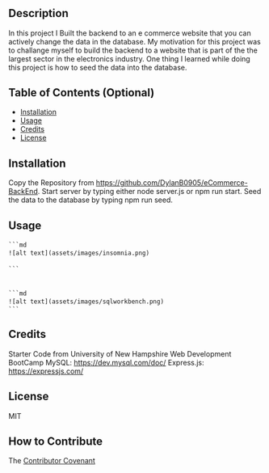 # <E-Commerce-BackEnd->

## Description

In this project I Built the backend to an e commerce website that you can actively change the data in the database. My motivation for this project was to challange myself to build the backend to a website that is part of the the largest sector in the electronics industry. One thing I learned while doing this project is how to seed the data into the database.

## Table of Contents (Optional)


- [Installation](#installation)
- [Usage](#usage)
- [Credits](#credits)
- [License](#license)

## Installation

Copy the Repository from https://github.com/DylanB0905/eCommerce-BackEnd.
Start server by typing either node server.js or npm run start.
Seed the data to the database by typing npm run seed.

## Usage

    ```md
    ![alt text](assets/images/insomnia.png)

    ```


    ```md
    ![alt text](assets/images/sqlworkbench.png)
    ```

## Credits
Starter Code from University of New Hampshire Web Development BootCamp
MySQL: https://dev.mysql.com/doc/
Express.js: https://expressjs.com/

## License

MIT

## How to Contribute

The [Contributor Covenant](https://www.contributor-covenant.org/)
